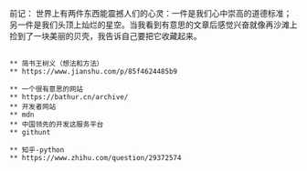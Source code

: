 前记：
    世界上有两件东西能震撼人们的心灵：一件是我们心中崇高的道德标准；另一件是我们头顶上灿烂的星空。当我看到有意思的文章后感觉兴奋就像再沙滩上捡到了一块美丽的贝壳，我告诉自己要把它收藏起来。

## 
    ** 简书王树义（想法和方法）
    ** https://www.jianshu.com/p/85f4624485b9
    
    ** 一个很有意思的网站
    ** https://bathur.cn/archive/
    ** 开发者网站 
    ** mdn
    ** 中国领先的开发这服务平台
    ** githunt
    
    ** 知乎-python
    ** https://www.zhihu.com/question/29372574

